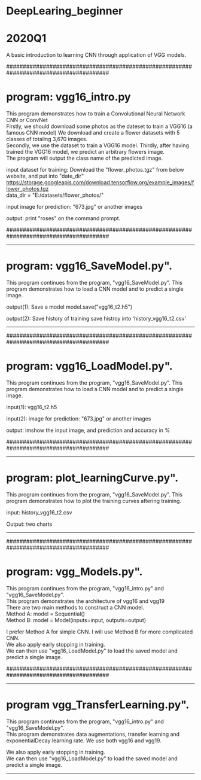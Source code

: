 # DeepLearing_beginner
# 2020Q1
A basic introduction to learning CNN through application of VGG models.

#######################################################################################
# program: vgg16_intro.py

This program demonstrates how to train a Convolutional Neural Network CNN or ConvNet  
Firstly, we should download some photos as the dateset to train a VGG16 (a famous CNN model) 
We download and create a flower datasets with 5 classes of totaling 3,670 images.  
Secondly, we use the dataset to train a VGG16 model. 
Thirdly, after having trained the VGG16 model, we predict an arbitrary flowers image.  
The program will output the class name of the predicted image.  

input dataset for training:
Download the "flower_photos.tgz" from below website, and put into "date_dir"  
https://storage.googleapis.com/download.tensorflow.org/example_images/flower_photos.tgz  
data_dir = "E:/datasets/flower_photos/"  

input image for prediction: "673.jpg" or another images

output: print "roses" on the command prompt. 

#######################################################################################

***************************************************************************************

# program: vgg16_SaveModel.py".

This program continues from the program, "vgg16_SaveModel.py".
This program demonstrates how to load a CNN model and to predict a single image. 

output(1): Save a model
model.save("vgg16_t2.h5")

output(2): Save history of training
save histroy into 'history_vgg16_t2.csv'

***************************************************************************************

#######################################################################################

# program: vgg16_LoadModel.py".

This program continues from the program, "vgg16_SaveModel.py".
This program demonstrates how to load a CNN model and to predict a single image. 

input(1): vgg16_t2.h5

input(2): image for prediction: "673.jpg" or another images

output: imshow the input image, and prediction and accuracy in %

#######################################################################################

***************************************************************************************

# program: plot_learningCurve.py".

This program continues from the program, "vgg16_SaveModel.py".
This program demonstrates how to plot the training curves aftering training. 

input: history_vgg16_t2.csv

Output: two charts

***************************************************************************************

#######################################################################################

# program: vgg_Models.py".

This program continues from the program, "vgg16_intro.py" and "vgg16_SaveModel.py".  
This program demonstrates the architecture of vgg16 and vgg19  
There are two main methods to construct a CNN model.   
  Method A:  model = Sequential()      
  Method B:  model = Model(inputs=input, outputs=output)   

I prefer Method A for simple CNN.  I will use Method B for more complicated CNN.  
We also apply early stopping in training.  
We can then use "vgg16_LoadModel.py" to load the saved model and predict a single image. 

#######################################################################################

***************************************************************************************

# program vgg_TransferLearning.py".

This program continues from the program, "vgg16_intro.py" and "vgg16_SaveModel.py".  
This program demonstrates data augmentations, transfer learning and exponentialDecay learning rate. 
We use both vgg16 and vgg19.  

We also apply early stopping in training.    
We can then use "vgg16_LoadModel.py" to load the saved model and predict a single image. 

***************************************************************************************

